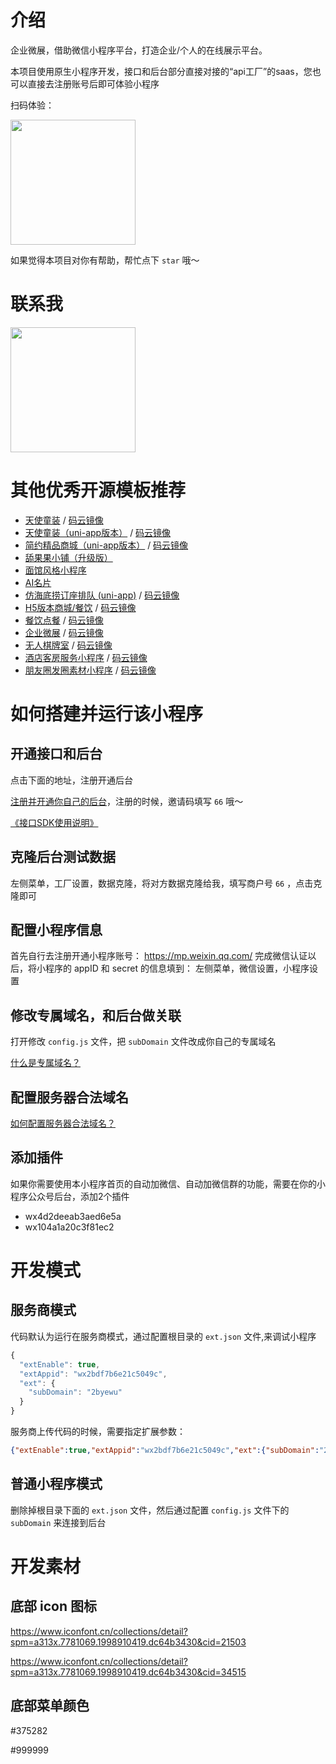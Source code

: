 # 介绍

企业微展，借助微信小程序平台，打造企业/个人的在线展示平台。

本项目使用原生小程序开发，接口和后台部分直接对接的“api工厂”的saas，您也可以直接去注册账号后即可体验小程序

扫码体验：

<img src="https://dcdn.it120.cc/2022/12/31/4ea10b9c-4ed0-4639-a679-0108b1a85d35.jpeg" width="200px">


如果觉得本项目对你有帮助，帮忙点下 `star` 哦～

# 联系我

<img src="https://dcdn.it120.cc/2023/10/16/78499895-dbb1-436c-a022-fb4c35438478.png" width="200px">

# 其他优秀开源模板推荐
- [天使童装](https://github.com/EastWorld/wechat-app-mall)   /  [码云镜像](https://gitee.com/javazj/wechat-app-mall)
- [天使童装（uni-app版本）](https://github.com/gooking/uni-app-mall)  /   [码云镜像](https://gitee.com/javazj/uni-app-mall)
- [简约精品商城（uni-app版本）](https://github.com/gooking/uni-app--mini-mall)  /   [码云镜像](https://gitee.com/javazj/uni-app--mini-mall)
- [舔果果小铺（升级版）](https://github.com/gooking/TianguoguoXiaopu)
- [面馆风格小程序](https://gitee.com/javazj/noodle_shop_procedures)
- [AI名片](https://github.com/gooking/visitingCard)
- [仿海底捞订座排队 (uni-app)](https://github.com/gooking/dingzuopaidui)  /   [码云镜像](https://gitee.com/javazj/dingzuopaidui)
- [H5版本商城/餐饮](https://github.com/gooking/vueMinishop)  /  [码云镜像](https://gitee.com/javazj/vueMinishop)
- [餐饮点餐](https://github.com/woniudiancang/bee)  / [码云镜像](https://gitee.com/woniudiancang/bee)
- [企业微展](https://github.com/gooking/qiyeweizan)  / [码云镜像](https://gitee.com/javazj/qiyeweizan)
- [无人棋牌室](https://github.com/gooking/wurenqipai)  / [码云镜像](https://gitee.com/javazj/wurenqipai)
- [酒店客房服务小程序](https://github.com/gooking/hotelRoomService)  / [码云镜像](https://gitee.com/javazj/hotelRoomService)
- [朋友圈发圈素材小程序](https://github.com/gooking/moments)  / [码云镜像](https://gitee.com/javazj/moments)

# 如何搭建并运行该小程序

## 开通接口和后台

点击下面的地址，注册开通后台

[注册并开通你自己的后台](https://admin.it120.cc/)，注册的时候，邀请码填写 `66` 哦～

[《接口SDK使用说明》](https://www.yuque.com/apifm/nu0f75)

## 克隆后台测试数据

左侧菜单，工厂设置，数据克隆，将对方数据克隆给我，填写商户号 `66` ，点击克隆即可

## 配置小程序信息

首先自行去注册开通小程序账号： https://mp.weixin.qq.com/
完成微信认证以后，将小程序的 appID 和 secret 的信息填到：
左侧菜单，微信设置，小程序设置

## 修改专属域名，和后台做关联

打开修改 `config.js` 文件，把 `subDomain` 文件改成你自己的专属域名

[什么是专属域名？](https://www.it120.cc/help/qr6l4m.html)

## 配置服务器合法域名

[如何配置服务器合法域名？](https://www.it120.cc/help/tvpou9.html)

## 添加插件

如果你需要使用本小程序首页的自动加微信、自动加微信群的功能，需要在你的小程序公众号后台，添加2个插件
- wx4d2deeab3aed6e5a
- wx104a1a20c3f81ec2

# 开发模式

## 服务商模式

代码默认为运行在服务商模式，通过配置根目录的 `ext.json` 文件,来调试小程序

```js
{
  "extEnable": true,
  "extAppid": "wx2bdf7b6e21c5049c",
  "ext": {
    "subDomain": "2byewu"
  }
}
```

服务商上传代码的时候，需要指定扩展参数：

```json
{"extEnable":true,"extAppid":"wx2bdf7b6e21c5049c","ext":{"subDomain":"2byewu"}}
```

## 普通小程序模式

删除掉根目录下面的 `ext.json` 文件，然后通过配置 `config.js` 文件下的 `subDomain` 来连接到后台


# 开发素材


## 底部 icon 图标

https://www.iconfont.cn/collections/detail?spm=a313x.7781069.1998910419.dc64b3430&cid=21503

https://www.iconfont.cn/collections/detail?spm=a313x.7781069.1998910419.dc64b3430&cid=34515

## 底部菜单颜色

#375282

#999999


